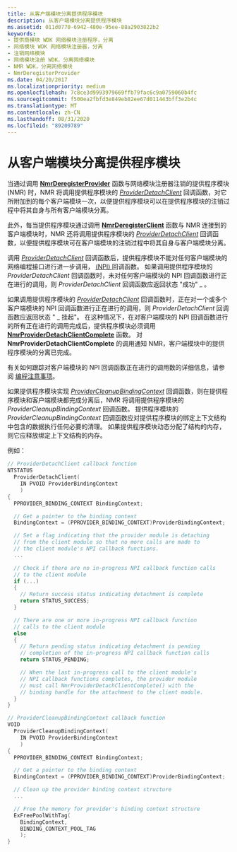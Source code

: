 ```yaml
---
title: 从客户端模块分离提供程序模块
description: 从客户端模块分离提供程序模块
ms.assetid: 011d0770-6942-480e-95ee-88a2903822b2
keywords:
- 提供商模块 WDK 网络模块注册程序，分离
- 网络模块 WDK 网络模块注册器，分离
- 注销网络模块
- 网络模块注册 WDK，分离网络模块
- NMR WDK，分离网络模块
- NmrDeregisterProvider
ms.date: 04/20/2017
ms.localizationpriority: medium
ms.openlocfilehash: 7c8ce3d9993979669ffb79fac6c9a0759060b4fc
ms.sourcegitcommit: f500ea2fbfd3e849eb82ee67d011443bff3e2b4c
ms.translationtype: MT
ms.contentlocale: zh-CN
ms.lasthandoff: 08/31/2020
ms.locfileid: "89209789"
---
```

# <a name="detaching-a-provider-module-from-a-client-module"></a>从客户端模块分离提供程序模块


当通过调用 [**NmrDeregisterProvider**](/windows-hardware/drivers/ddi/netioddk/nf-netioddk-nmrderegisterprovider) 函数与网络模块注册器注销的提供程序模块 (NMR) 时，NMR 将调用提供程序模块的 [*ProviderDetachClient*](/windows-hardware/drivers/ddi/netioddk/nc-netioddk-npi_provider_detach_client_fn) 回调函数，对它所附加到的每个客户端模块一次，以便提供程序模块可以在提供程序模块的注销过程中将其自身与所有客户端模块分离。

此外，每当提供程序模块通过调用 [**NmrDeregisterClient**](/windows-hardware/drivers/ddi/netioddk/nf-netioddk-nmrderegisterclient) 函数与 NMR 连接到的客户端模块时，NMR 还将调用提供程序模块的 [*ProviderDetachClient*](/windows-hardware/drivers/ddi/netioddk/nc-netioddk-npi_provider_detach_client_fn) 回调函数，以便提供程序模块可在客户端模块的注销过程中将其自身与客户端模块分离。

调用 [*ProviderDetachClient*](/windows-hardware/drivers/ddi/netioddk/nc-netioddk-npi_provider_detach_client_fn) 回调函数后，提供程序模块不能对任何客户端模块的网络编程接口进行进一步调用， [ (NPI) ](network-programming-interface.md) 回调函数。 如果调用提供程序模块的 *ProviderDetachClient* 回调函数时，未对任何客户端模块的 NPI 回调函数进行正在进行的调用，则 *ProviderDetachClient* 回调函数应返回状态 "成功" \_ 。

如果调用提供程序模块的 [*ProviderDetachClient*](/windows-hardware/drivers/ddi/netioddk/nc-netioddk-npi_provider_detach_client_fn) 回调函数时，正在对一个或多个客户端模块的 NPI 回调函数进行正在进行的调用，则 *ProviderDetachClient* 回调函数应返回状态 " \_ 挂起"。 在这种情况下，在对客户端模块的 NPI 回调函数进行的所有正在进行的调用完成后，提供程序模块必须调用 [**NmrProviderDetachClientComplete**](/windows-hardware/drivers/ddi/netioddk/nf-netioddk-nmrproviderdetachclientcomplete) 函数。 对 **NmrProviderDetachClientComplete** 的调用通知 NMR，客户端模块中的提供程序模块的分离已完成。

有关如何跟踪对客户端模块的 NPI 回调函数正在进行的调用数的详细信息，请参阅 [编程注意事项](programming-considerations.md)。

如果提供程序模块实现 [*ProviderCleanupBindingContext*](/windows-hardware/drivers/ddi/netioddk/nc-netioddk-npi_provider_cleanup_binding_context_fn) 回调函数，则在提供程序模块和客户端模块都完成分离后，NMR 将调用提供程序模块的 *ProviderCleanupBindingContext* 回调函数。 提供程序模块的 *ProviderCleanupBindingContext* 回调函数应对提供程序模块的绑定上下文结构中包含的数据执行任何必要的清理。 如果提供程序模块动态分配了结构的内存，则它应释放绑定上下文结构的内存。

例如：

```C++
// ProviderDetachClient callback function
NTSTATUS
  ProviderDetachClient(
    IN PVOID ProviderBindingContext
    )
{
  PPROVIDER_BINDING_CONTEXT BindingContext;

  // Get a pointer to the binding context
  BindingContext = (PPROVIDER_BINDING_CONTEXT)ProviderBindingContext;

  // Set a flag indicating that the provider module is detaching
  // from the client module so that no more calls are made to
  // the client module's NPI callback functions.
  ...

  // Check if there are no in-progress NPI callback function calls
  // to the client module
  if (...)
  {
    // Return success status indicating detachment is complete
    return STATUS_SUCCESS;
  }

  // There are one or more in-progress NPI callback function
  // calls to the client module
  else
  {
    // Return pending status indicating detachment is pending
    // completion of the in-progress NPI callback function calls
    return STATUS_PENDING;

    // When the last in-progress call to the client module's
    // NPI callback functions completes, the provider module
    // must call NmrProviderDetachClientComplete() with the
    // binding handle for the attachment to the client module.
  }
}

// ProviderCleanupBindingContext callback function
VOID
  ProviderCleanupBindingContext(
    IN PVOID ProviderBindingContext
    )
{
  PPROVIDER_BINDING_CONTEXT BindingContext;

  // Get a pointer to the binding context
  BindingContext = (PPROVIDER_BINDING_CONTEXT)ProviderBindingContext;

  // Clean up the provider binding context structure
  ...

  // Free the memory for provider's binding context structure
  ExFreePoolWithTag(
    BindingContext,
    BINDING_CONTEXT_POOL_TAG
    );
}
```

 

